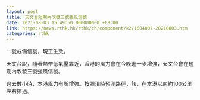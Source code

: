 ```yaml
---
layout: post
title: 天文台短期內改發三號強風信號
date: 2021-08-03 15:49:50.000000000 +08:00
link: https://news.rthk.hk/rthk/ch/component/k2/1604007-20210803.htm
categories: rthk
---
```


一號戒備信號，現正生效。

天文台說，隨著熱帶低氣壓靠近，香港的風力會在今晚進一步增強，天文台會在短期內改發三號強風信號。

過去數小時，本港風力有所增強。按照現時預測路徑，該，在本港以南約100公里左右掠過。
